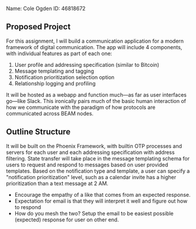 Name: Cole Ogden          ID:   46818672
## Proposed Project

For this assignment, I will build a communication application for a modern framework of digital communication. The app will include 4 components, with individual features as part of each one:
1. User profile and addressing specification (similar to Bitcoin)
2. Message templating and tagging
3. Notification prioritization selection option
4. Relationship logging and profiling

It will be hosted as a webapp and function much—as far as user interfaces go—like Slack. This ironically pairs much of the basic human interaction of how we communicate with the paradigm of how protocols are communicated across BEAM nodes.

## Outline Structure

It will be built on the Phoenix Framework, with builtin OTP processes and servers for each user and each addressing specification with address filtering.
State transfer will take place in the message templating schema for users to request and respond to messages based on user provided templates.
Based on the notification type and template, a user can specify a "notification prioritization" level, such as a calendar invite has a higher prioritization than a text message at 2 AM.

- Encourage the empathy of a like that comes from an expected response.
- Expectation for email is that they will interpret it well and figure out how to respond
- How do you mesh the two? Setup the email to be easiest possible (expected) response for user on other end.
